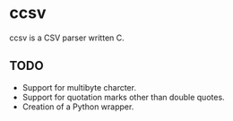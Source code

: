 # ccsv

ccsv is a CSV parser written C.

## TODO

- Support for multibyte charcter.  
- Support for quotation marks other than double quotes.  
- Creation of a Python wrapper.  